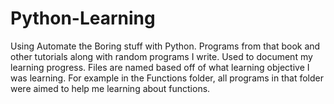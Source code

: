 # Python-Learning
 Using Automate the Boring stuff with Python. Programs from that book and other tutorials along with random programs I write. Used to document my learning progress. 
 Files are named based off of what learning objective I was learning. For example in the Functions folder, all programs in that folder were aimed to help me learning about functions. 
